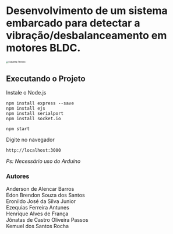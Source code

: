 # Desenvolvimento de um sistema embarcado para detectar a vibração/desbalanceamento em motores BLDC.

<img src="https://user-images.githubusercontent.com/41194545/112141023-8adbce80-8bb3-11eb-8080-007ab0a298df.jpg" alt="Esquema Técnico" style="zoom: 40%;" />

## Executando o Projeto

Instale o Node.js

```
npm install express --save
npm install ejs
npm install serialport
npm install socket.io
```

```
npm start
```

Digite no navegador

```
http://localhost:3000
```

*Ps: Necessário uso do Arduino*

### Autores

Anderson de Alencar Barros  
Edon Brendon Souza dos Santos  
Eronildo José da Silva Junior  
Ezequias Ferreira Antunes  
Henrique Alves de França  
Jônatas de Castro Oliveira Passos  
Kemuel dos Santos Rocha  

